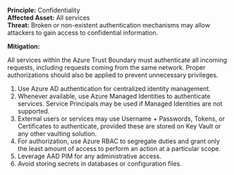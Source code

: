 **Principle:** Confidentiality  
**Affected Asset:** All services  
**Threat:** Broken or non-existent authentication mechanisms may allow attackers to gain access to confidential information.

**Mitigation:**

All services within the Azure Trust Boundary must authenticate all incoming requests, including requests coming from the same network. Proper authorizations should also be applied to prevent unnecessary privileges.

1. Use Azure AD authentication for centralized identity management.
2. Whenever available, use Azure Managed Identities to authenticate services. Service Principals may be used if Managed Identities are not supported.
3. External users or services may use Username + Passwords, Tokens, or Certificates to authenticate, provided these are stored on Key Vault or any other vaulting solution.
4. For authorization, use Azure RBAC to segregate duties and grant only the least amount of access to perform an action at a particular scope.
5. Leverage AAD PIM for any administrative access.
6. Avoid storing secrets in databases or configuration files.